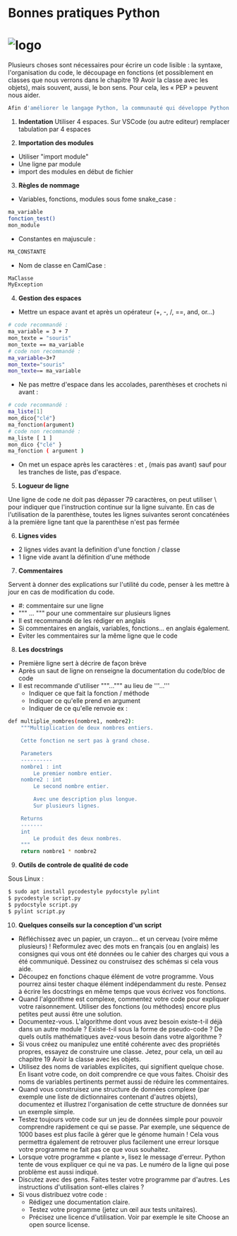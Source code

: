 # Bonnes pratiques Python 

# ![logo](https://www.pngall.com/wp-content/uploads/2016/05/Python-Logo-PNG-Image.png)

Plusieurs choses sont nécessaires pour écrire un code lisible : la syntaxe, l'organisation du code, le découpage en fonctions (et possiblement en classes que nous verrons dans le chapitre 19 Avoir la classe avec les objets), mais souvent, aussi, le bon sens. Pour cela, les « PEP » peuvent nous aider.

```bash
Afin d'améliorer le langage Python, la communauté qui développe Python publie régulièrement des Python Enhancement Proposal (PEP), suivi d'un numéro. Il s'agit de propositions concrètes pour améliorer le code, ajouter de nouvelles fonctionnalités, mais aussi des recommandations sur la manière d'utiliser Python, bien écrire du code, etc.
```

1. **Indentation** 
Utiliser 4 espaces. Sur VSCode (ou autre editeur) remplacer tabulation par 4 espaces

2. **Importation des modules**  
- Utiliser  "import module"
- Une ligne par module
- import des modules en début de fichier

3. **Règles de nommage** 

- Variables, fonctions, modules sous fome snake_case :

```bash
ma_variable
fonction_test()
mon_module
```
- Constantes en majuscule :

```bash
MA_CONSTANTE
```

- Nom de classe en CamlCase : 

```bash
MaClasse
MyException
```

4. **Gestion des espaces**

- Mettre un espace avant et après un opérateur (+, -, /, ==, and, or...)
```bash
# code recommandé :
ma_variable = 3 + 7
mon_texte = "souris"
mon_texte == ma_variable
# code non recommandé :
ma_variable=3+7
mon_texte="souris"
mon_texte== ma_variable

```
- Ne pas mettre d'espace dans les accolades, parenthèses et crochets ni avant :

```bash
# code recommandé :
ma_liste[1]
mon_dico{"clé"}
ma_fonction(argument)
# code non recommandé :
ma_liste [ 1 ]
mon_dico {"clé" }
ma_fonction ( argument )
```
- On met un espace après les caractères : et , (mais pas avant) sauf pour les tranches de liste, pas d'espace.


5. **Logueur de ligne**

Une ligne de code ne doit pas dépasser 79 caractères, on peut utiliser \ pour indiquer que l'instruction continue sur la ligne suivante.
En cas de l'utilisation de la parenthèse, toutes les lignes suivantes seront concaténées à la première ligne tant que la parenthèse n'est pas fermée

6. **Lignes vides**

- 2 lignes vides avant la definition d'une fonction / classe
- 1 ligne vide avant la définition d'une méthode

7. **Commentaires**

Servent à donner des explications sur l'utilité du code, penser à les mettre à jour en cas de modification du code.

- #: commentaire sur une ligne
- """ ... """ pour une commentaire sur plusieurs lignes
- Il est recommandé de les rédiger en anglais
- Si commentaires en anglais, variables, fonctions... en anglais également.
- Eviter les commentaires sur la même ligne que le code

8. **Les docstrings**

- Première ligne sert à décrire de façon brève
- Après un saut de ligne on renseigne la documentation du code/bloc de code
- Il est recommande d'utiliser """...""" au lieu de '''...'''
    - Indiquer ce que fait la fonction / méthode
    - Indiquer ce qu'elle prend en argument
    - Indiquer de ce qu'elle renvoie
ex : 

```bash
def multiplie_nombres(nombre1, nombre2):
    """Multiplication de deux nombres entiers.

    Cette fonction ne sert pas à grand chose.

    Parameters
    ----------
    nombre1 : int
        Le premier nombre entier.
    nombre2 : int
        Le second nombre entier.

        Avec une description plus longue.
        Sur plusieurs lignes.

    Returns
    -------
    int
        Le produit des deux nombres.
    """
    return nombre1 * nombre2
```
9. **Outils de controle de qualité de code**

Sous Linux : 

```bash
$ sudo apt install pycodestyle pydocstyle pylint
$ pycodestyle script.py
$ pydocstyle script.py
$ pylint script.py
```
10. **Quelques conseils sur la conception d'un script**

- Réfléchissez avec un papier, un crayon... et un cerveau (voire même plusieurs) ! Reformulez avec des mots en français (ou en anglais) les consignes qui vous ont été données ou le cahier des charges qui vous a été communiqué. Dessinez ou construisez des schémas si cela vous aide.
- Découpez en fonctions chaque élément de votre programme. Vous pourrez ainsi tester chaque élément indépendamment du reste. Pensez à écrire les docstrings en même temps que vous écrivez vos fonctions.
- Quand l'algorithme est complexe, commentez votre code pour expliquer votre raisonnement. Utiliser des fonctions (ou méthodes) encore plus petites peut aussi être une solution.
- Documentez-vous. L'algorithme dont vous avez besoin existe-t-il déjà dans un autre module ? Existe-t-il sous la forme de pseudo-code ? De quels outils mathématiques avez-vous besoin dans votre algorithme ?
- Si vous créez ou manipulez une entité cohérente avec des propriétés propres, essayez de construire une classe. Jetez, pour cela, un œil au chapitre 19 Avoir la classe avec les objets.
- Utilisez des noms de variables explicites, qui signifient quelque chose. En lisant votre code, on doit comprendre ce que vous faites. Choisir des noms de variables pertinents permet aussi de réduire les commentaires.
- Quand vous construisez une structure de données complexe (par exemple une liste de dictionnaires contenant d'autres objets), documentez et illustrez l'organisation de cette structure de données sur un exemple simple.
- Testez toujours votre code sur un jeu de données simple pour pouvoir comprendre rapidement ce qui se passe. Par exemple, une séquence de 1000 bases est plus facile à gérer que le génome humain ! Cela vous permettra également de retrouver plus facilement une erreur lorsque votre programme ne fait pas ce que vous souhaitez.
- Lorsque votre programme « plante », lisez le message d'erreur. Python tente de vous expliquer ce qui ne va pas. Le numéro de la ligne qui pose problème est aussi indiqué.
- Discutez avec des gens. Faites tester votre programme par d'autres. Les instructions d'utilisation sont-elles claires ?
- Si vous distribuez votre code :
    - Rédigez une documentation claire.
    - Testez votre programme (jetez un œil aux tests unitaires).
    - Précisez une licence d'utilisation. Voir par exemple le site Choose an open source license.


